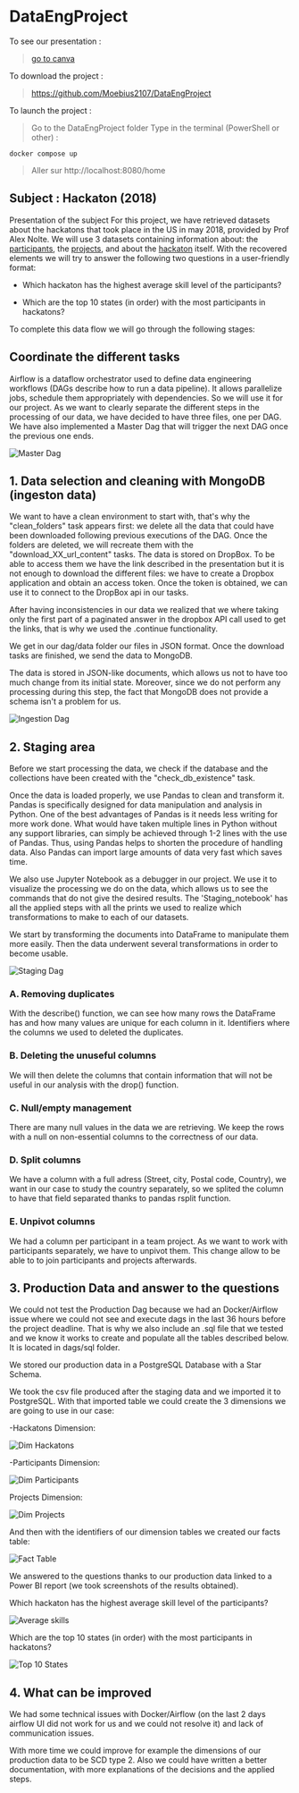 # DataEngProject
To see our presentation :
> [go to canva](https://www.canva.com/design/DAFSm2cQkeI/NIA07S4kV_CDY5WR32taIg/view?utm_content=DAFSm2cQkeI&utm_campaign=designshare&utm_medium=link2&utm_source=sharebutton)

To download the project :
> https://github.com/Moebius2107/DataEngProject

To launch the project :
> Go to the DataEngProject folder
> Type in the terminal (PowerShell or other) :
```
docker compose up
```
> Aller sur http://localhost:8080/home

## Subject : Hackaton (2018)

Presentation of the subject
For this project, we have retrieved datasets about the hackatons that took place in the US in may 2018, provided by Prof Alex Nolte. We will use 3 datasets containing information about: the [participants](https://www.dropbox.com/sh/4i4tp6y0kl2lk24/AACnkkHEropuFClu7XgbhPuja/participants?dl=0&subfolder_nav_tracking=1), the [projects](https://www.dropbox.com/sh/4i4tp6y0kl2lk24/AABMXKB4WetwcT_f1YoNtpbDa/projects?dl=0&subfolder_nav_tracking=1), and about the [hackaton](https://www.dropbox.com/sh/4i4tp6y0kl2lk24/AACsy_Ll8IgUjXujQSVR4KUIa/hackathons?dl=0&subfolder_nav_tracking=1) itself. With the recovered elements we will try to answer the following two questions in a user-friendly format:

  - Which hackaton has the highest average skill level of the participants?
               
  - Which are the top 10 states (in order) with the most participants in hackatons? 

To complete this data flow we will go through the following stages:

## Coordinate the different tasks

Airflow is a dataflow orchestrator used to define data engineering workflows (DAGs describe how to run a data pipeline). It allows parallelize jobs, schedule them appropriately with dependencies. So we will use it for our project. As we want to clearly separate the different steps in the processing of our data, we have decided to have three files, one per DAG. We have also implemented a Master Dag that will trigger the next DAG once the previous one ends.

![Master Dag](/img/master_dag.PNG)

## 1. Data selection and cleaning with MongoDB (ingeston data)
We want to have a clean environment to start with, that's why the "clean_folders" task appears first: we delete all the data that could have been downloaded following previous executions of the DAG. 
Once the folders are deleted, we will recreate them with the "download_XX_url_content" tasks. The data is stored on DropBox. To be able to access them we have the link described in the presentation but it is not enough to download the different files: we have to create a Dropbox application and obtain an access token. Once the token is obtained, we can use it to connect to the DropBox api in our tasks. 

After having inconsistencies in our data we realized that we where taking only the first part of a paginated answer in the dropbox API call used to get the links, that is why we used the .continue functionality.

We get in our dag/data folder our files in JSON format. Once the download tasks are finished, we send the data to MongoDB.

The data is stored in JSON-like documents, which allows us not to have too much change from its initial state. Moreover, since we do not perform any processing during this step, the fact that MongoDB does not provide a schema isn't a problem for us.

![Ingestion Dag](/img/ingestion_dag.PNG)

## 2. Staging area

Before we start processing the data, we check if the database and the collections have been created with the "check_db_existence" task.

Once the data is loaded properly, we use Pandas to clean and transform it. Pandas is specifically designed for data manipulation and analysis in Python. One of the best advantages of Pandas is it needs less writing for more work done. What would have taken multiple lines in Python without any support libraries, can simply be achieved through 1-2 lines with the use of Pandas. Thus, using Pandas helps to shorten the procedure of handling data. Also Pandas can import large amounts of data very fast which saves time.

We also use Jupyter Notebook as a debugger in our project. We use it to visualize the processing we do on the data, which allows us to see the commands that do not give the desired results. The 'Staging_notebook' has all the applied steps with all the prints we used to realize which transformations to make to each of our datasets.

We start by transforming the documents into DataFrame to manipulate them more easily. Then the data underwent several transformations in order to become usable.

![Staging Dag](/img/staging_dag.PNG)

### A. Removing duplicates
With the describe() function, we can see how many rows the DataFrame has and how many values are unique for each column in it. Identifiers where the columns we used to deleted the duplicates.
### B. Deleting the unuseful columns
We will then delete the columns that contain information that will not be useful in our analysis with the drop() function.
### C. Null/empty management
There are many null values in the data we are retrieving. We keep the rows with a null on non-essential columns to the correctness of our data.
### D. Split columns
We have a column with a full adress (Street, city, Postal code, Country), we want in our case to study the country separately, so we splited the column to have that field separated thanks to pandas rsplit function.
### E. Unpivot columns
We had a column per participant in a team project. As we want to work with participants separately, we have to unpivot them. This change allow to be able to to join participants and projects afterwards.

## 3. Production Data and answer to the questions
We could not test the Production Dag because we had an Docker/Airflow issue where we could not see and execute dags in the last 36 hours before the project deadline.
That is why we also include an .sql file that we tested and we know it works to create and populate all the tables described below. It is located in dags/sql folder.

We stored our production data in a PostgreSQL Database with a Star Schema.

We took the csv file produced after the staging data and we imported it to PostgreSQL. With that imported table we could create the 3 dimensions we are going to use in our case:

-Hackatons Dimension:

![Dim Hackatons](/img/dim_hackatons.png)

-Participants Dimension:

![Dim Participants](/img/dim_participants.PNG)

Projects Dimension:

![Dim Projects](/img/dim_projects.png)

And then with the identifiers of our dimension tables we created our facts table:

![Fact Table](/img/facts.png)


We answered to the questions thanks to our production data linked to a Power BI report (we took screenshots of the results obtained).

Which hackaton has the highest average skill level of the participants?

![Average skills](/img/skill_average.png)

Which are the top 10 states (in order) with the most participants in hackatons?

![Top 10 States](/img/top_10_states.png)


## 4. What can be improved

We had some technical issues with Docker/Airflow (on the last 2 days airflow UI did not work for us and we could not resolve it) and lack of communication issues. 

With more time we could improve for example the dimensions of our production data to be SCD type 2.
Also we could have written a better documentation, with more explanations of the decisions and the applied steps. 
